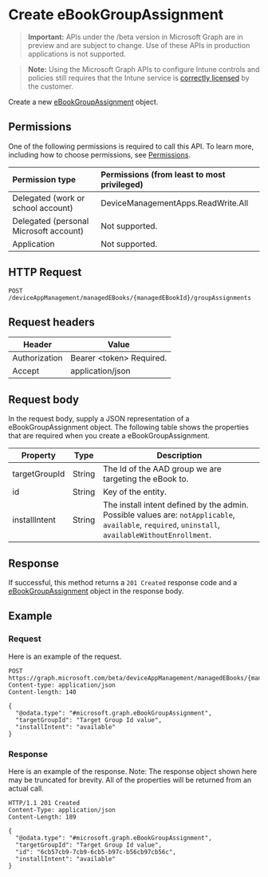 ﻿# Create eBookGroupAssignment

> **Important:** APIs under the /beta version in Microsoft Graph are in preview and are subject to change. Use of these APIs in production applications is not supported.

> **Note:** Using the Microsoft Graph APIs to configure Intune controls and policies still requires that the Intune service is [correctly licensed](https://go.microsoft.com/fwlink/?linkid=839381) by the customer.

Create a new [eBookGroupAssignment](../resources/intune_books_ebookgroupassignment.md) object.
## Permissions
One of the following permissions is required to call this API. To learn more, including how to choose permissions, see [Permissions](../../../concepts/permissions_reference.md).

|Permission type      | Permissions (from least to most privileged)              |
|:--------------------|:---------------------------------------------------------|
|Delegated (work or school account) | DeviceManagementApps.ReadWrite.All    |
|Delegated (personal Microsoft account) | Not supported.    |
|Application | Not supported. |

## HTTP Request
<!-- {
  "blockType": "ignored"
}
-->
```http
POST /deviceAppManagement/managedEBooks/{managedEBookId}/groupAssignments
```

## Request headers
|Header|Value|
|---|---|
|Authorization|Bearer &lt;token&gt; Required.|
|Accept|application/json|

## Request body
In the request body, supply a JSON representation of a eBookGroupAssignment object.
The following table shows the properties that are required when you create a eBookGroupAssignment.

|Property|Type|Description|
|---|---|---|
|targetGroupId|String|The Id of the AAD group we are targeting the eBook to.|
|id|String|Key of the entity.|
|installIntent|String|The install intent defined by the admin. Possible values are: `notApplicable`, `available`, `required`, `uninstall`, `availableWithoutEnrollment`.|

## Response
If successful, this method returns a `201 Created` response code and a [eBookGroupAssignment](../resources/intune_books_ebookgroupassignment.md) object in the response body.

## Example
### Request
Here is an example of the request.
```http
POST https://graph.microsoft.com/beta/deviceAppManagement/managedEBooks/{managedEBookId}/groupAssignments
Content-type: application/json
Content-length: 140

{
  "@odata.type": "#microsoft.graph.eBookGroupAssignment",
  "targetGroupId": "Target Group Id value",
  "installIntent": "available"
}
```

### Response
Here is an example of the response. Note: The response object shown here may be truncated for brevity. All of the properties will be returned from an actual call.
```http
HTTP/1.1 201 Created
Content-Type: application/json
Content-Length: 189

{
  "@odata.type": "#microsoft.graph.eBookGroupAssignment",
  "targetGroupId": "Target Group Id value",
  "id": "6cb57cb9-7cb9-6cb5-b97c-b56cb97cb56c",
  "installIntent": "available"
}
```



